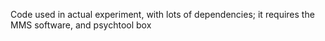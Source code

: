 Code used in actual experiment, with lots of dependencies; it requires the MMS software, and psychtool box
